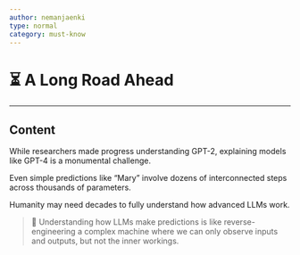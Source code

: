 ```yaml
---
author: nemanjaenki
type: normal
category: must-know
---
```


# ⏳ A Long Road Ahead

---

## Content

While researchers made progress understanding GPT-2, explaining models like GPT-4 is a monumental challenge.

Even simple predictions like “Mary” involve dozens of interconnected steps across thousands of parameters.

Humanity may need decades to fully understand how advanced LLMs work.

> 🔮 Understanding how LLMs make predictions is like reverse-engineering a complex machine where we can only observe inputs and outputs, but not the inner workings.
